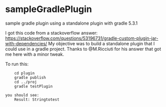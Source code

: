 # sampleGradlePlugin
sample gradle plugin using a standalone plugin with gradle 5.3.1

I got this code from a stackoverflow answer:
    https://stackoverflow.com/questions/53196731/gradle-custom-plugin-jar-with-dependencies/
My objective was to build a standalone plugin that I could use
in a gradle project.  Thanks to @M.Ricciuti for his answer that got me here with a minor tweak.

To run this:
```
    cd plugin
    gradle publish
    cd ../proj
    gradle testPlugin
```
    you should see:
        Result: Stringtotest
